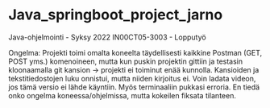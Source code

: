 # Java_springboot_project_jarno
Java-ohjelmointi - Syksy 2022 IN00CT05-3003 - Lopputyö

Ongelma: Projekti toimi omalta koneelta täydellisesti kaikkine Postman (GET, POST yms.) komenoineen, mutta kun puskin projektin gittiin ja testasin kloonaamalla git kansion -> projekti ei toiminut enää kunnolla. Kansioiden ja tekstitiedostojen luku onnistui, mutta niiden kirjoitus ei. Voin ladata videon, jos tämä versio ei lähde käyntiin. Myös terminaaliin pukkasi erroria. En tiedä onko ongelma koneessa/ohjelmissa, mutta kokeilen fiksata tilanteen.

